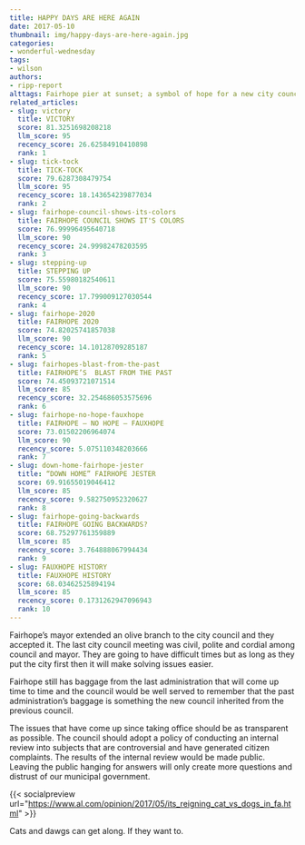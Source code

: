 ```yaml
---
title: HAPPY DAYS ARE HERE AGAIN
date: 2017-05-10
thumbnail: img/happy-days-are-here-again.jpg
categories:
- wonderful-wednesday
tags:
- wilson
authors:
- ripp-report
alttags: Fairhope pier at sunset; a symbol of hope for a new city council era after past challenges
related_articles:
- slug: victory
  title: VICTORY
  score: 81.3251698208218
  llm_score: 95
  recency_score: 26.62584910410898
  rank: 1
- slug: tick-tock
  title: TICK-TOCK
  score: 79.6287308479754
  llm_score: 95
  recency_score: 18.143654239877034
  rank: 2
- slug: fairhope-council-shows-its-colors
  title: FAIRHOPE COUNCIL SHOWS IT'S COLORS
  score: 76.99996495640718
  llm_score: 90
  recency_score: 24.99982478203595
  rank: 3
- slug: stepping-up
  title: STEPPING UP
  score: 75.55980182540611
  llm_score: 90
  recency_score: 17.799009127030544
  rank: 4
- slug: fairhope-2020
  title: FAIRHOPE 2020
  score: 74.82025741857038
  llm_score: 90
  recency_score: 14.10128709285187
  rank: 5
- slug: fairhopes-blast-from-the-past
  title: FAIRHOPE’S  BLAST FROM THE PAST
  score: 74.45093721071514
  llm_score: 85
  recency_score: 32.254686053575696
  rank: 6
- slug: fairhope-no-hope-fauxhope
  title: FAIRHOPE — NO HOPE — FAUXHOPE
  score: 73.01502206964074
  llm_score: 90
  recency_score: 5.075110348203666
  rank: 7
- slug: down-home-fairhope-jester
  title: “DOWN HOME” FAIRHOPE JESTER
  score: 69.91655019046412
  llm_score: 85
  recency_score: 9.582750952320627
  rank: 8
- slug: fairhope-going-backwards
  title: FAIRHOPE GOING BACKWARDS?
  score: 68.75297761359889
  llm_score: 85
  recency_score: 3.764888067994434
  rank: 9
- slug: FAUXHOPE HISTORY
  title: FAUXHOPE HISTORY
  score: 68.03462525894194
  llm_score: 85
  recency_score: 0.1731262947096943
  rank: 10
---
```

Fairhope’s mayor extended an olive branch to the city council and they accepted it. The last city council meeting was civil, polite and cordial among council and mayor. They are going to have difficult times but as long as they put the city first then it will make solving issues easier.

Fairhope still has baggage from the last administration that will come up time to time and the council would be well served to remember that the past administration’s baggage is something the new council inherited from the previous council.

The issues that have come up since taking office should be as transparent as possible. The council should adopt a policy of conducting an internal review into subjects that are controversial and have generated citizen complaints. The results of the internal review would be made public. Leaving the public hanging for answers will only create more questions and distrust of our municipal government.

{{< socialpreview url="https://www.al.com/opinion/2017/05/its_reigning_cat_vs_dogs_in_fa.html" >}}

Cats and dawgs can get along. If they want to.
